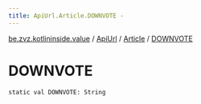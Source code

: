 ```yaml
---
title: ApiUrl.Article.DOWNVOTE - 
---
```


[be.zvz.kotlininside.value](../../index.html) / [ApiUrl](../index.html) / [Article](index.html) / [DOWNVOTE](./-d-o-w-n-v-o-t-e.html)

# DOWNVOTE

`static val DOWNVOTE: String`
